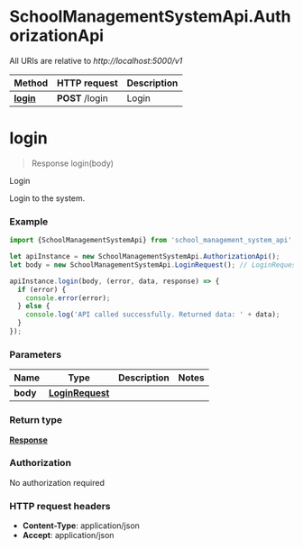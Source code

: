# SchoolManagementSystemApi.AuthorizationApi

All URIs are relative to *http://localhost:5000/v1*

Method | HTTP request | Description
------------- | ------------- | -------------
[**login**](AuthorizationApi.md#login) | **POST** /login | Login

<a name="login"></a>
# **login**
> Response login(body)

Login

Login to the system.

### Example
```javascript
import {SchoolManagementSystemApi} from 'school_management_system_api';

let apiInstance = new SchoolManagementSystemApi.AuthorizationApi();
let body = new SchoolManagementSystemApi.LoginRequest(); // LoginRequest | 

apiInstance.login(body, (error, data, response) => {
  if (error) {
    console.error(error);
  } else {
    console.log('API called successfully. Returned data: ' + data);
  }
});
```

### Parameters

Name | Type | Description  | Notes
------------- | ------------- | ------------- | -------------
 **body** | [**LoginRequest**](LoginRequest.md)|  | 

### Return type

[**Response**](Response.md)

### Authorization

No authorization required

### HTTP request headers

 - **Content-Type**: application/json
 - **Accept**: application/json

